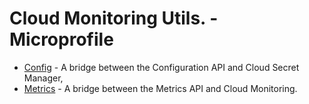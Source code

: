 # Cloud Monitoring Utils. - Microprofile #

* [Config](/config) - A bridge between the Configuration API and Cloud Secret Manager,
* [Metrics](/metrics) - A bridge between the Metrics API and Cloud Monitoring.
